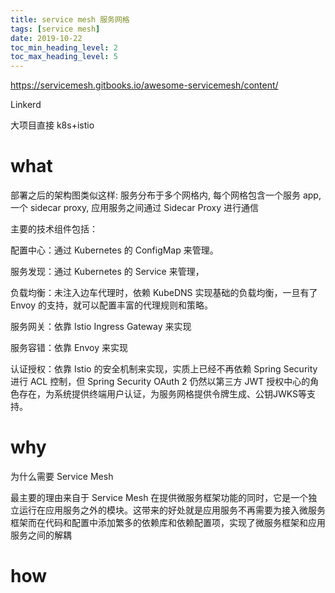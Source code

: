 ```yaml
---
title: service mesh 服务网格
tags: [service mesh]
date: 2019-10-22
toc_min_heading_level: 2
toc_max_heading_level: 5
---
```


https://servicemesh.gitbooks.io/awesome-servicemesh/content/

Linkerd

大项目直接 k8s+istio

<!--more-->

# what

部署之后的架构图类似这样: 服务分布于多个网格内, 每个网格包含一个服务 app, 一个 sidecar proxy, 应用服务之间通过 Sidecar Proxy 进行通信

主要的技术组件包括：

配置中心：通过 Kubernetes 的 ConfigMap 来管理。

服务发现：通过 Kubernetes 的 Service 来管理，

负载均衡：未注入边车代理时，依赖 KubeDNS 实现基础的负载均衡，一旦有了 Envoy 的支持，就可以配置丰富的代理规则和策略。

服务网关：依靠 Istio Ingress Gateway 来实现

服务容错：依靠 Envoy 来实现

认证授权：依靠 Istio 的安全机制来实现，实质上已经不再依赖 Spring Security 进行 ACL 控制，但 Spring Security OAuth 2 仍然以第三方 JWT 授权中心的角色存在，为系统提供终端用户认证，为服务网格提供令牌生成、公钥JWKS等支持。


# why

为什么需要 Service Mesh

最主要的理由来自于 Service Mesh 在提供微服务框架功能的同时，它是一个独立运行在应用服务之外的模块。这带来的好处就是应用服务不再需要为接入微服务框架而在代码和配置中添加繁多的依赖库和依赖配置项，实现了微服务框架和应用服务之间的解耦

# how



